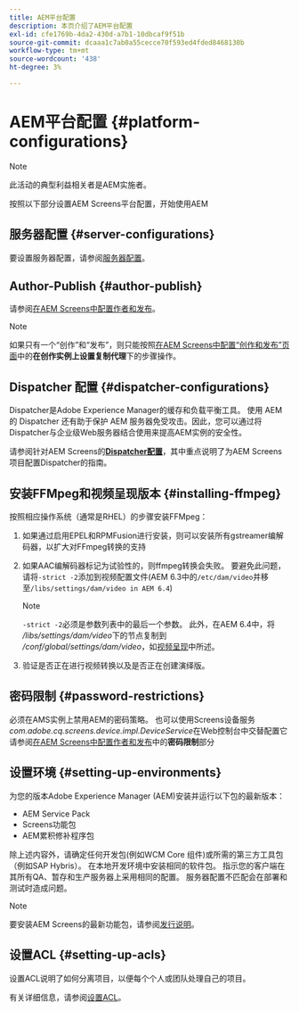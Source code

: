 ```yaml
---
title: AEM平台配置
description: 本页介绍了AEM平台配置
exl-id: cfe1769b-4da2-430d-a7b1-10dbcaf9f51b
source-git-commit: dcaaa1c7ab0a55cecce70f593ed4fded8468130b
workflow-type: tm+mt
source-wordcount: '438'
ht-degree: 3%

---
```


# AEM平台配置 {#platform-configurations}

>[!NOTE]
>
>此活动的典型利益相关者是AEM实施者。

按照以下部分设置AEM Screens平台配置，开始使用AEM

## 服务器配置 {#server-configurations}

要设置服务器配置，请参阅[服务器配置](https://experienceleague.adobe.com/zh-hans/docs/experience-manager-screens/user-guide/administering/configuring-screens-introduction#ServerConfiguration)。

## Author-Publish {#author-publish}

请参阅[在AEM Screens中配置作者和发布](https://experienceleague.adobe.com/zh-hans/docs/experience-manager-screens/user-guide/administering/author-publish/author-and-publish)。

>[!NOTE]
>
>如果只有一个“创作”和“发布”，则只能按照[在AEM Screens中配置“创作和发布”页面](https://experienceleague.adobe.com/zh-hans/docs/experience-manager-screens/user-guide/administering/author-publish/author-and-publish)中的&#x200B;**在创作实例上设置复制代理**&#x200B;下的步骤操作。

## Dispatcher 配置 {#dispatcher-configurations}

Dispatcher是Adobe Experience Manager的缓存和负载平衡工具。 使用 AEM 的 Dispatcher 还有助于保护 AEM 服务器免受攻击。因此，您可以通过将Dispatcher与企业级Web服务器结合使用来提高AEM实例的安全性。

请参阅针对AEM Screens的&#x200B;**[Dispatcher配置](https://experienceleague.adobe.com/zh-hans/docs/experience-manager-screens/user-guide/administering/dispatcher-configurations-aem-screens)**，其中重点说明了为AEM Screens项目配置Dispatcher的指南。

## 安装FFMpeg和视频呈现版本 {#installing-ffmpeg}

按照相应操作系统（通常是RHEL）的步骤安装FFMpeg：

1. 如果通过启用EPEL和RPMFusion进行安装，则可以安装所有gstreamer编解码器，以扩大对FFmpeg转换的支持
1. 如果AAC编解码器标记为试验性的，则ffmpeg转换会失败。 要避免此问题，请将`-strict -2`添加到视频配置文件(AEM 6.3中的`/etc/dam/video`并移至`/libs/settings/dam/video in AEM 6.4`)

   >[!NOTE]
   >
   >`-strict -2`必须是参数列表中的最后一个参数。 此外，在AEM 6.4中，将&#x200B;*/libs/settings/dam/video*&#x200B;下的节点复制到&#x200B;*/conf/global/settings/dam/video*，如[视频呈现](https://experienceleague.adobe.com/zh-hans/docs/experience-manager-screens/user-guide/authoring/product-features/generating-renditions)中所述。
1. 验证是否正在进行视频转换以及是否正在创建演绎版。

## 密码限制 {#password-restrictions}

必须在AMS实例上禁用AEM的密码策略。 也可以使用Screens设备服务&#x200B;*com.adobe.cq.screens.device.impl.DeviceService*在Web控制台中交替配置它
请参阅[在AEM Screens中配置作者和发布](https://experienceleague.adobe.com/zh-hans/docs/experience-manager-screens/user-guide/administering/author-publish/author-and-publish)中的&#x200B;**密码限制**&#x200B;部分

## 设置环境 {#setting-up-environments}

为您的版本Adobe Experience Manager (AEM)安装并运行以下包的最新版本：

* AEM Service Pack
* Screens功能包
* AEM累积修补程序包

除上述内容外，请确定任何开发包(例如WCM Core
组件)或所需的第三方工具包（例如SAP Hybris）。
在本地开发环境中安装相同的软件包。 指示您的客户端在其所有QA、暂存和生产服务器上采用相同的配置。 服务器配置不匹配会在部署和测试时造成问题。

>[!NOTE]
>
>要安装AEM Screens的最新功能包，请参阅[发行说明](https://experienceleague.adobe.com/zh-hans/docs/experience-manager-screens/user-guide/aem-screens-introduction)。

## 设置ACL {#setting-up-acls}

设置ACL说明了如何分离项目，以便每个个人或团队处理自己的项目。

有关详细信息，请参阅[设置ACL](https://experienceleague.adobe.com/zh-hans/docs/experience-manager-screens/user-guide/administering/setting-up-acls)。
